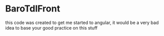 # BaroTdlFront

this code was created to get me started to angular, it would be a very bad idea to base your good practice on this stuff 
